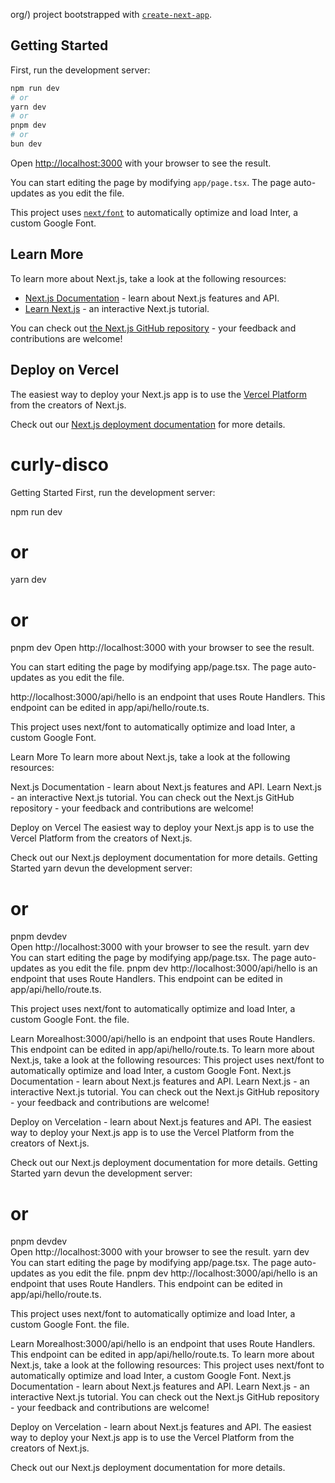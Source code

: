 org/) project bootstrapped with [`create-next-app`](https://github.com/vercel/next.js/tree/canary/packages/create-next-app).

## Getting Started

First, run the development server:

```bash
npm run dev
# or
yarn dev
# or
pnpm dev
# or
bun dev
```

Open [http://localhost:3000](http://localhost:3000) with your browser to see the result.

You can start editing the page by modifying `app/page.tsx`. The page auto-updates as you edit the file.

This project uses [`next/font`](https://nextjs.org/docs/basic-features/font-optimization) to automatically optimize and load Inter, a custom Google Font.

## Learn More

To learn more about Next.js, take a look at the following resources:

- [Next.js Documentation](https://nextjs.org/docs) - learn about Next.js features and API.
- [Learn Next.js](https://nextjs.org/learn) - an interactive Next.js tutorial.

You can check out [the Next.js GitHub repository](https://github.com/vercel/next.js/) - your feedback and contributions are welcome!

## Deploy on Vercel

The easiest way to deploy your Next.js app is to use the [Vercel Platform](https://vercel.com/new?utm_medium=default-template&filter=next.js&utm_source=create-next-app&utm_campaign=create-next-app-readme) from the creators of Next.js.

Check out our [Next.js deployment documentation](https://nextjs.org/docs/deployment) for more details.
# curly-disco
Getting Started
First, run the development server:

npm run dev
# or
yarn dev
# or
pnpm dev
Open http://localhost:3000 with your browser to see the result.

You can start editing the page by modifying app/page.tsx. The page auto-updates as you edit the file.

http://localhost:3000/api/hello is an endpoint that uses Route Handlers. This endpoint can be edited in app/api/hello/route.ts.

This project uses next/font to automatically optimize and load Inter, a custom Google Font.

Learn More
To learn more about Next.js, take a look at the following resources:

Next.js Documentation - learn about Next.js features and API.
Learn Next.js - an interactive Next.js tutorial.
You can check out the Next.js GitHub repository - your feedback and contributions are welcome!

Deploy on Vercel
The easiest way to deploy your Next.js app is to use the Vercel Platform from the creators of Next.js.

Check out our Next.js deployment documentation for more details.
Getting Started
yarn devun the development server:
# or                                            
pnpm devdev                              
Open http://localhost:3000 with your browser to see the result.
yarn dev
You can start editing the page by modifying app/page.tsx. The page auto-updates as you edit the file.
pnpm dev
http://localhost:3000/api/hello is an endpoint that uses Route Handlers. This endpoint can be edited in app/api/hello/route.ts.

This project uses next/font to automatically optimize and load Inter, a custom Google Font. the file.

Learn Morealhost:3000/api/hello is an endpoint that uses Route Handlers. This endpoint can be edited in app/api/hello/route.ts.
To learn more about Next.js, take a look at the following resources:
This project uses next/font to automatically optimize and load Inter, a custom Google Font.
Next.js Documentation - learn about Next.js features and API.
Learn Next.js - an interactive Next.js tutorial.
You can check out the Next.js GitHub repository - your feedback and contributions are welcome!

Deploy on Vercelation - learn about Next.js features and API.
The easiest way to deploy your Next.js app is to use the Vercel Platform from the creators of Next.js.

Check out our Next.js deployment documentation for more details.
Getting Started
yarn devun the development server:
# or                                            
pnpm devdev                              
Open http://localhost:3000 with your browser to see the result.
yarn dev
You can start editing the page by modifying app/page.tsx. The page auto-updates as you edit the file.
pnpm dev
http://localhost:3000/api/hello is an endpoint that uses Route Handlers. This endpoint can be edited in app/api/hello/route.ts.

This project uses next/font to automatically optimize and load Inter, a custom Google Font. the file.

Learn Morealhost:3000/api/hello is an endpoint that uses Route Handlers. This endpoint can be edited in app/api/hello/route.ts.
To learn more about Next.js, take a look at the following resources:
This project uses next/font to automatically optimize and load Inter, a custom Google Font.
Next.js Documentation - learn about Next.js features and API.
Learn Next.js - an interactive Next.js tutorial.
You can check out the Next.js GitHub repository - your feedback and contributions are welcome!

Deploy on Vercelation - learn about Next.js features and API.
The easiest way to deploy your Next.js app is to use the Vercel Platform from the creators of Next.js.

Check out our Next.js deployment documentation for more details.
